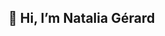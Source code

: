 ## 👋 Hi, I’m Natalia Gérard 

<!--
**Nataliagfr11/Nataliagfr11** is a ✨ _special_ ✨ repository because its `README.md` (this file) appears on your GitHub profile.

I am a Master’s student (M2) in **Data and Artificial Intelligence** at ESILV, pursuing a dual engineering and management degree with EMLV.  
My studies are strongly oriented towards **data analytics, machine learning, and artificial intelligence**, with practical experience gained through academic and personal projects.  

Alongside this technical foundation, I have also explored **UX Design**, allowing me to enrich my projects with user-centric perspectives and creative approaches.  
Driven by curiosity and adaptability, I am eager to apply my skills to impactful real-world challenges.  

---

## ⚙️ Skills   
- Programming Languages: Python, SQL, JavaScript  
- Data Analysis: Pandas, NumPy, Scikit-learn  
- Machine Learning: Regression, Classification, Clustering  
- Data Visualization: Matplotlib, Seaborn, Tableau  
- Tools: Git, Docker, Vercel  

---

## 🚀 Recent Projects  

---

## 📫 Get in Touch  
- [LinkedIn](https://www.linkedin.com/in/natalia-g%C3%A9rard-a5a383273/)  
- ✉️ Email: **ngerardfr@gmail.com**  

Don’t hesitate to reach out to me to **exchange ideas, collaborate on innovative projects, or discuss data, AI, and creative tech applications.**
